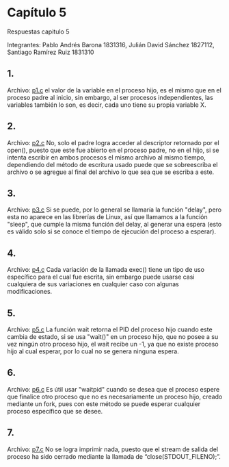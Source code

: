 # Capítulo 5

Respuestas capitulo 5

Integrantes: Pablo Andrés Barona 1831316, Julián David Sánchez 1827112, Santiago Ramírez Ruiz 1831310

## 1.
Archivo: [p1.c](p1.c)
el valor de la variable en el proceso hijo, es el mismo que en el proceso padre al inicio, sin embargo, al ser procesos independientes, las variables también lo son, es decir, cada uno tiene su propia variable X.

## 2.
Archivo: [p2.c](p2.c)
No, solo el padre logra acceder al descriptor retornado por el open(), puesto que este fue abierto en el proceso padre, no en el hijo, si se intenta escribir en ambos procesos el mismo archivo al mismo tiempo, dependiendo del método de escritura usado puede que se sobreescriba el archivo o se agregue al final del archivo lo que sea que se escriba a este.

## 3.
Archivo: [p3.c](p3.c)
Si se puede, por lo general se llamaría la función "delay", pero esta no aparece en las librerías de Linux, así que llamamos a la función "sleep", que cumple la misma función del delay, al generar una espera (esto es válido solo si se conoce el tiempo de ejecución del proceso a esperar).

## 4.
Archivo: [p4.c](p4.c)
Cada variación de la llamada exec() tiene un tipo de uso específico para el cual fue escrita, sin embargo puede usarse casi cualquiera de sus variaciones en cualquier caso con algunas modificaciones.

## 5.
Archivo: [p5.c](p5.c)
La función wait retorna el PID del proceso hijo cuando este cambia de estado, si se usa "wait()" en un proceso hijo, que no posee a su vez ningún otro proceso hijo, el wait recibe un -1, ya que no existe proceso hijo al cual esperar, por lo cual no se genera ninguna espera.

## 6.
Archivo: [p6.c](p6.c)
Es útil usar "waitpid" cuando se desea que el proceso espere que finalice otro proceso que no es necesariamente un proceso hijo, creado mediante un fork, pues con este método se puede esperar cualquier proceso específico que se desee.

## 7.
Archivo: [p7.c](p7.c)
No se logra imprimir nada, puesto que el stream de salida del proceso ha sido cerrado mediante la llamada de “close(STDOUT_FILENO);”.
